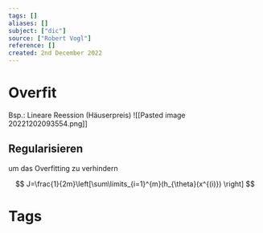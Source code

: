 ```yaml
---
tags: []
aliases: []
subject: ["dic"]
source: ["Robert Vogl"]
reference: []
created: 2nd December 2022
---
```


# Overfit
Bsp.: Lineare Reession (Häuserpreis)
![[Pasted image 20221202093554.png]]
## Regularisieren
um das Overfitting zu verhindern

$$
J=\frac{1}{2m}\left[\sum\limits_{i=1}^{m}(h_{\theta}(x^{(i)}) \right]
$$


# Tags